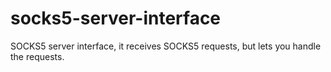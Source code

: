 # socks5-server-interface
SOCKS5 server interface, it receives SOCKS5 requests, but lets you handle the requests. 
